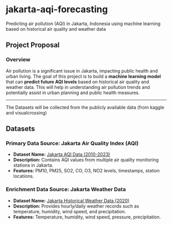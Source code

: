 # jakarta-aqi-forecasting
Predicting air pollution (AQI) in Jakarta, Indonesia using machine learning based on historical air quality and weather data

## Project Proposal
### **Overview**
Air pollution is a significant issue in Jakarta, impacting public health and urban living. The goal of this project is to build a **machine learning model** that can **predict future AQI levels** based on historical air quality and weather data. This will help in understanding air pollution trends and potentially assist in urban planning and public health measures.

---

The Datasets will be collected from the publicly available data (from kaggle and visualcrossing)

## Datasets
### **Primary Data Source:** Jakarta Air Quality Index (AQI)
- **Dataset Name:** [Jakarta AQI Data (2010-2023)](https://www.kaggle.com/datasets/senadu34/air-quality-index-in-jakarta-2010-2021)
- **Description:** Contains AQI values from multiple air quality monitoring stations in Jakarta.
- **Features:** PM10, PM25, SO2, CO, O3, NO2 levels, timestamps, station locations.

### **Enrichment Data Source:** Jakarta Weather Data
- **Dataset Name:** [Jakarta Historical Weather Data (2020)](https://www.visualcrossing.com/weather-history/Jakarta)
- **Description:** Provides hourly/daily weather records such as temperature, humidity, wind speed, and precipitation.
- **Features:** Temperature, humidity, wind speed, pressure, precipitation.

